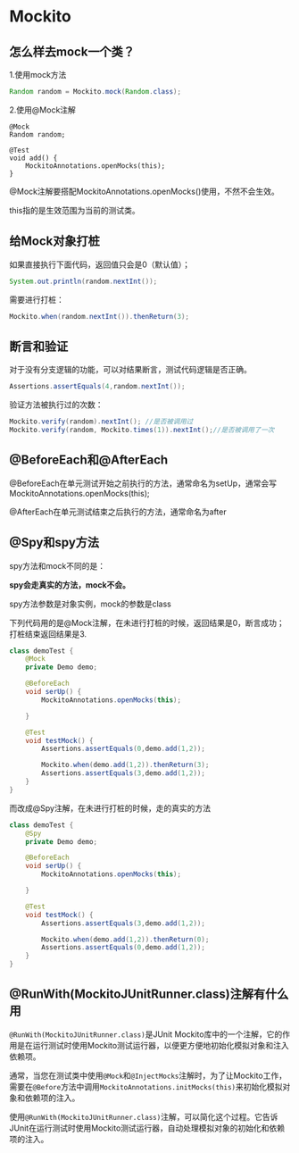 # Mockito

## 怎么样去mock一个类？

1.使用mock方法

```Java
Random random = Mockito.mock(Random.class);
```

2.使用@Mock注解

```
@Mock
Random random;

@Test
void add() {
    MockitoAnnotations.openMocks(this);
}
```

@Mock注解要搭配MockitoAnnotations.openMocks()使用，不然不会生效。

this指的是生效范围为当前的测试类。



## 给Mock对象打桩

如果直接执行下面代码，返回值只会是0（默认值）；

```java
System.out.println(random.nextInt());
```

需要进行打桩：

```java
Mockito.when(random.nextInt()).thenReturn(3);
```



## 断言和验证

对于没有分支逻辑的功能，可以对结果断言，测试代码逻辑是否正确。

```Java
Assertions.assertEquals(4,random.nextInt());
```

验证方法被执行过的次数：

```java
Mockito.verify(random).nextInt(); //是否被调用过
Mockito.verify(random, Mockito.times(1)).nextInt();//是否被调用了一次
```



## @BeforeEach和@AfterEach

@BeforeEach在单元测试开始之前执行的方法，通常命名为setUp，通常会写MockitoAnnotations.openMocks(this);

@AfterEach在单元测试结束之后执行的方法，通常命名为after



## @Spy和spy方法

spy方法和mock不同的是：

**spy会走真实的方法，mock不会。**

spy方法参数是对象实例，mock的参数是class

下列代码用的是@Mock注解，在未进行打桩的时候，返回结果是0，断言成功；打桩结束返回结果是3. 

```Java
class demoTest {
    @Mock
    private Demo demo;

    @BeforeEach
    void serUp() {
        MockitoAnnotations.openMocks(this);

    }

    @Test
    void testMock() {
        Assertions.assertEquals(0,demo.add(1,2));

        Mockito.when(demo.add(1,2)).thenReturn(3);
        Assertions.assertEquals(3,demo.add(1,2));
    }
}
```

而改成@Spy注解，在未进行打桩的时候，走的真实的方法

```Java
class demoTest {
    @Spy
    private Demo demo;

    @BeforeEach
    void serUp() {
        MockitoAnnotations.openMocks(this);

    }

    @Test
    void testMock() {
        Assertions.assertEquals(3,demo.add(1,2));

        Mockito.when(demo.add(1,2)).thenReturn(0);
        Assertions.assertEquals(0,demo.add(1,2));
    }
}
```

## @RunWith(MockitoJUnitRunner.class)注解有什么用

`@RunWith(MockitoJUnitRunner.class)`是JUnit Mockito库中的一个注解，它的作用是在运行测试时使用Mockito测试运行器，以便更方便地初始化模拟对象和注入依赖项。

通常，当您在测试类中使用`@Mock`和`@InjectMocks`注解时，为了让Mockito工作，需要在`@Before`方法中调用`MockitoAnnotations.initMocks(this)`来初始化模拟对象和依赖项的注入。

使用`@RunWith(MockitoJUnitRunner.class)`注解，可以简化这个过程。它告诉JUnit在运行测试时使用Mockito测试运行器，自动处理模拟对象的初始化和依赖项的注入。